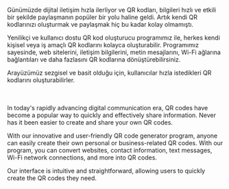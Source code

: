 Günümüzde dijital iletişim hızla ilerliyor ve QR kodları, bilgileri hızlı ve etkili bir şekilde paylaşmanın popüler bir yolu haline geldi. Artık kendi QR kodlarınızı oluşturmak ve paylaşmak hiç bu kadar kolay olmamıştı.

Yenilikçi ve kullanıcı dostu QR kod oluşturucu programımız ile, herkes kendi kişisel veya iş amaçlı QR kodlarını kolayca oluşturabilir. Programımız sayesinde, web sitelerini, iletişim bilgilerini, metin mesajlarını, Wi-Fi ağlarına bağlantıları ve daha fazlasını QR kodlarına dönüştürebilirsiniz.

Arayüzümüz sezgisel ve basit olduğu için, kullanıcılar hızla istedikleri QR kodlarını oluşturabilirler. 
<br><br><br>


In today's rapidly advancing digital communication era, QR codes have become a popular way to quickly and effectively share information. Never has it been easier to create and share your own QR codes.

With our innovative and user-friendly QR code generator program, anyone can easily create their own personal or business-related QR codes. With our program, you can convert websites, contact information, text messages, Wi-Fi network connections, and more into QR codes.

Our interface is intuitive and straightforward, allowing users to quickly create the QR codes they need.
